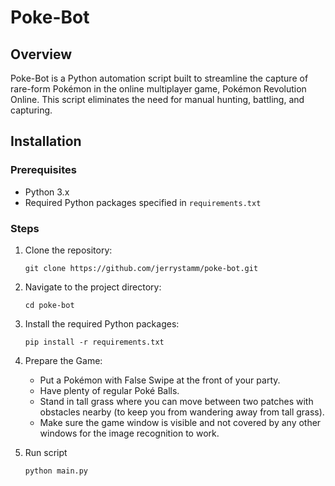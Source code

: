 # Poke-Bot

## Overview
Poke-Bot is a Python automation script built to streamline the capture of rare-form Pokémon in the online multiplayer game, Pokémon Revolution Online. This script eliminates the need for manual hunting, battling, and capturing.

## Installation

### Prerequisites
- Python 3.x
- Required Python packages specified in `requirements.txt`

### Steps
1. Clone the repository:

   ```
   git clone https://github.com/jerrystamm/poke-bot.git
   ```

2. Navigate to the project directory:

   ```
   cd poke-bot
   ```

3. Install the required Python packages:

   ```
   pip install -r requirements.txt
   ```

4. Prepare the Game:
    - Put a Pokémon with False Swipe at the front of your party.
    - Have plenty of regular Poké Balls.
    - Stand in tall grass where you can move between two patches with obstacles nearby (to keep         you from wandering away from tall grass).
    - Make sure the game window is visible and not covered by any other windows for the image           recognition to work.

5. Run script
    ```
    python main.py
    ```
